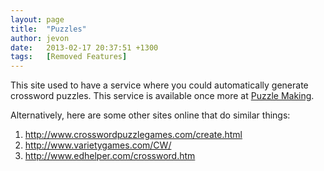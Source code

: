 ```yaml
---
layout: page
title:  "Puzzles"
author: jevon
date:   2013-02-17 20:37:51 +1300
tags:   [Removed Features]
---
```


This site used to have a service where you could automatically generate crossword puzzles. This service is available once more at [Puzzle Making](puzzle-making.md).

Alternatively, here are some other sites online that do similar things:
1. http://www.crosswordpuzzlegames.com/create.html
1. http://www.varietygames.com/CW/
1. http://www.edhelper.com/crossword.htm
